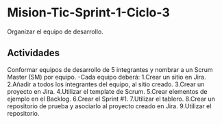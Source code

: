# Mision-Tic-Sprint-1-Ciclo-3
Organizar el equipo de desarrollo.
## Actividades

Conformar equipos de desarrollo de 5 integrantes y nombrar a un Scrum Master (SM)  por equipo.
-Cada equipo deberá:
1.Crear un sitio en Jira.
2.Añadir a todos los integrantes del equipo, al sitio creado.
3.Crear un proyecto en Jira.
4.Utilizar el template de Scrum.
5.Crear elementos de ejemplo en el Backlog.
6.Crear el Sprint #1.
7.Utilizar el tablero.
8.Crear un repositorio de prueba y asociarlo al proyecto creado en Jira.
9.Utilizar el repositorio.
